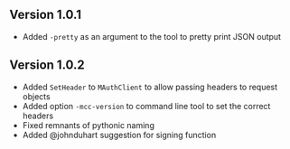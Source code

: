 ## Version 1.0.1
* Added `-pretty` as an argument to the tool to pretty print JSON output

## Version 1.0.2
* Added `SetHeader` to `MAuthClient` to allow passing headers to request objects
* Added option `-mcc-version` to command line tool to set the correct headers
* Fixed remnants of pythonic naming 
* Added @johnduhart suggestion for signing function

